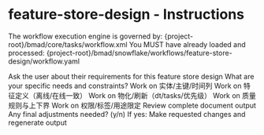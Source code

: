 # feature-store-design - Instructions

<critical>The workflow execution engine is governed by: {project-root}/bmad/core/tasks/workflow.xml</critical>
<critical>You MUST have already loaded and processed: {project-root}/bmad/snowflake/workflows/feature-store-design/workflow.yaml</critical>

<workflow>

<step n="1" goal="Understand Requirements">
<action>Ask the user about their requirements for this feature store design</action>
<ask>What are your specific needs and constraints?</ask>
</step>

<step n="2" goal="实体/主键/时间列">
<action>Work on 实体/主键/时间列</action>
<template-output section="entities"/>
</step>

<step n="3" goal="特征定义（离线/在线一致）">
<action>Work on 特征定义（离线/在线一致）</action>
<template-output section="feature_defs"/>
</step>

<step n="4" goal="物化/刷新（DT/Tasks/优先级）">
<action>Work on 物化/刷新（dt/tasks/优先级）</action>
<template-output section="materialization"/>
</step>

<step n="5" goal="质量规则与上下界">
<action>Work on 质量规则与上下界</action>
<template-output section="quality"/>
</step>

<step n="6" goal="权限/标签/用途限定">
<action>Work on 权限/标签/用途限定</action>
<template-output section="access"/>
</step>

<step n="7" goal="Review and Finalize">
<action>Review complete document output</action>
<ask>Any final adjustments needed? (y/n)</ask>
<check>If yes:</check>
  <action>Make requested changes and regenerate output</action>
</step>

</workflow>
